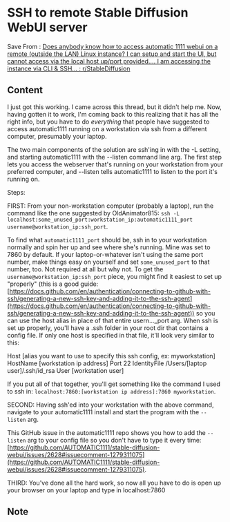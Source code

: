# SSH to remote Stable Diffusion WebUI server
Save From : [Does anybody know how to access automatic 1111 webui on a remote (outside the LAN) Linux instance? I can setup and start the UI, but cannot access via the local host up/port provided…. I am accessing the instance via CLI & SSH… : r/StableDiffusion](https://www.reddit.com/r/StableDiffusion/comments/10brogh/does_anybody_know_how_to_access_automatic_1111/) 

## Content
I just got this working. I came across this thread, but it didn't help me. Now, having gotten it to work, I'm coming back to this realizing that it has all the right info, but you have to do _everything_ that people have suggested to access automatic1111 running on a workstation via ssh from a different computer, presumably your laptop.

The two main components of the solution are ssh'ing in with the -L setting, and starting automatic1111 with the --listen command line arg. The first step lets you access the webserver that's running on your workstation from your preferred computer, and --listen tells automatic1111 to listen to the port it's running on.

Steps:

FIRST: From your non-workstation computer (probably a laptop), run the command like the one suggested by OldAnimator815: `ssh -L localhost:some_unused_port:workstation_ip:automatic1111_port username@workstation_ip:ssh_port`.

To find what `automatic1111_port` should be, ssh in to your workstation normally and spin her up and see where she's running. Mine was set to 7860 by default. If your laptop-or-whatever isn't using the same port number, make things easy on yourself and set `some_unused_port` to that number, too. Not required at all but why not. To get the `username@workstation_ip:ssh_port` piece, you might find it easiest to set up "properly" (this is a good guide: [https://docs.github.com/en/authentication/connecting-to-github-with-ssh/generating-a-new-ssh-key-and-adding-it-to-the-ssh-agent](https://docs.github.com/en/authentication/connecting-to-github-with-ssh/generating-a-new-ssh-key-and-adding-it-to-the-ssh-agent)) so you can use the host alias in place of that entire usern..._port arg. When ssh is set up properly, you'll have a .ssh folder in your root dir that contains a config file. If only one host is specified in that file, it'll look very similar to this:

Host \[alias you want to use to specify this ssh config, ex: myworkstation\]
  HostName \[workstation ip address\]
  Port 22
  IdentityFile /Users/\[laptop user\]/.ssh/id_rsa
  User \[workstation user\]

If you put all of that together, you'll get something like the command I used to ssh in: `localhost:7860:[workstation ip address]:7860 myworkstation`.

SECOND: Having ssh'ed into your workstation with the above command, navigate to your automatic1111 install and start the program with the `--listen` arg.

This GitHub issue in the automatic1111 repo shows you how to add the `--listen` arg to your config file so you don't have to type it every time: [https://github.com/AUTOMATIC1111/stable-diffusion-webui/issues/2628#issuecomment-1279311075](https://github.com/AUTOMATIC1111/stable-diffusion-webui/issues/2628#issuecomment-1279311075).

THIRD: You've done all the hard work, so now all you have to do is open up your browser on your laptop and type in localhost:7860
## Note